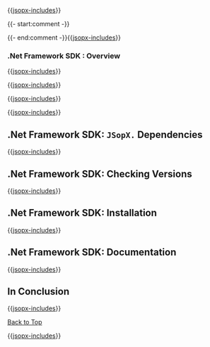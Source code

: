 ﻿{{[jsopx-includes](AllGlobal/Master/Includes/Content/Template/Technologies/NetFrameworkSdk/Header.md)}}

{{- start:comment -}}
<!-- START JSOPX NOVA DOCX HEADER
group: 'Technologies'
subGroup: '.Net Framework SDK'
isDraft: true
isProductionReady: true
toc: true
END JSOPX NOVA DOCX HEADER -->
{{- end:comment -}}{{[jsopx-includes](AllGlobal/Master/Includes/Content/Common/Draft-Notice.md)}}

### .Net Framework SDK : Overview

{{[jsopx-includes](AllGlobal/Master/Includes/Content/Template/Technologies/NetFrameworkSdk/Overview.md)}}

{{[jsopx-includes](AllGlobal/Master/Includes/Content/Common/Current-Phase.md)}}

{{[jsopx-includes](AllGlobal/Master/Includes/Content/Template/Technologies/NetFrameworkSdk/BodyContent.md)}}

{{[jsopx-includes](AllGlobal/Master/Includes/Content/Common/Alerts-Current.md)}}


## .Net Framework SDK: `JSopX.` Dependencies

{{[jsopx-includes](AllGlobal/Master/Includes/Content/Template/Technologies/NetFrameworkSdk/JsopxDependencies.md)}}


## .Net Framework SDK: Checking Versions

{{[jsopx-includes](AllGlobal/Master/Includes/Content/Template/Technologies/NetFrameworkSdk/CheckingVersions.md)}}


## .Net Framework SDK: Installation

{{[jsopx-includes](AllGlobal/Master/Includes/Content/Template/Technologies/NetFrameworkSdk/Installation.md)}}

## .Net Framework SDK: Documentation

{{[jsopx-includes](AllGlobal/Master/Includes/Content/Template/Technologies/NetFrameworkSdk/Documentation.md)}}

## In Conclusion

{{[jsopx-includes](AllGlobal/Master/Includes/Content/Template/Technologies/NetFrameworkSdk/InConclusion.md)}}

[Back to Top](#table-of-contents)

{{[jsopx-includes](AllGlobal/Master/Includes/Content/Layout/Footer.md)}}